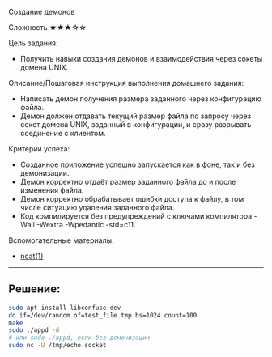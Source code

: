 Создание демонов

Сложность
★★★☆☆

Цель задания:
- Получить навыки создания демонов и взаимодействия через сокеты домена UNIX.

Описание/Пошаговая инструкция выполнения домашнего задания:
- Написать демон получения размера заданного через конфигурацию файла.
- Демон должен отдавать текущий размер файла по запросу через сокет домена UNIX, заданный в конфигурации, и сразу разрывать соединение с клиентом.

Критерии успеха:
- Созданное приложение успешно запускается как в фоне, так и без демонизации.
- Демон корректно отдаёт размер заданного файла до и после изменения файла.
- Демон корректно обрабатывает ошибки доступа к файлу, в том числе ситуацию удаления заданного файла.
- Код компилируется без предупреждений с ключами компилятора -Wall -Wextra -Wpedantic -std=c11.

Вспомогательные материалы:
- [ncat(1)](https://man7.org/linux/man-pages/man1/ncat.1.html)

---
## Решение:
```sh
sudo apt install libconfuse-dev
dd if=/dev/random of=test_file.tmp bs=1024 count=100
make
sudo ./appd -d
# или sudo ./appd, если без демонизации
sudo nc -U /tmp/echo.socket
```
